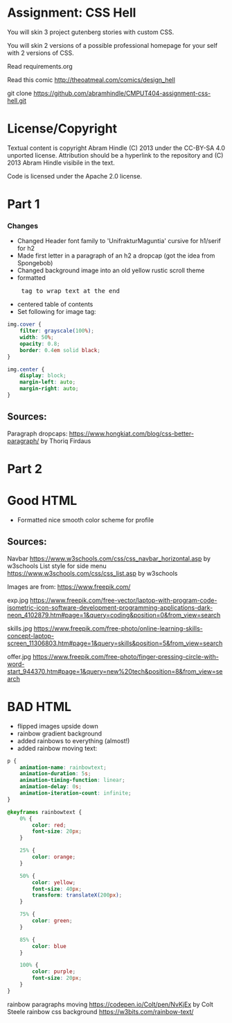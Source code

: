 Assignment: CSS Hell
====================

You will skin 3 project gutenberg stories with custom CSS.

You will skin 2 versions of a possible professional homepage for your
self with 2 versions of CSS.

Read requirements.org

Read this comic http://theoatmeal.com/comics/design_hell

git clone https://github.com/abramhindle/CMPUT404-assignment-css-hell.git

License/Copyright
=================

Textual content is copyright Abram Hindle (C) 2013 under the CC-BY-SA
4.0 unported license. Attribution should be a hyperlink to the
repository and (C) 2013 Abram Hindle visibile in the text.

Code is licensed under the Apache 2.0 license.

Part 1
=================

### Changes

- Changed Header font family to 'UnifrakturMaguntia' cursive for h1/serif for h2
- Made first letter in a paragraph of an h2 a dropcap (got the idea from Spongebob)
- Changed background image into an old yellow rustic scroll theme
- formatted <pre> tag to wrap text at the end
- centered table of contents
- Set following for image tag:

```css
img.cover {
    filter: grayscale(100%);
    width: 50%;
    opacity: 0.8;
    border: 0.4em solid black;
}
```
```css
img.center {
    display: block;
    margin-left: auto;
    margin-right: auto;
}
```



## Sources:
Paragraph dropcaps: https://www.hongkiat.com/blog/css-better-paragraph/ by Thoriq Firdaus


Part 2
=================


Good HTML
=================
- Formatted nice smooth color scheme for profile

## Sources:

Navbar https://www.w3schools.com/css/css_navbar_horizontal.asp by w3schools
List style for side menu https://www.w3schools.com/css/css_list.asp by w3schools

Images are from: https://www.freepik.com/

exp.jpg https://www.freepik.com/free-vector/laptop-with-program-code-isometric-icon-software-development-programming-applications-dark-neon_4102879.htm#page=1&query=coding&position=0&from_view=search

skills.jpg https://www.freepik.com/free-photo/online-learning-skills-concept-laptop-screen_11306803.htm#page=1&query=skills&position=5&from_view=search

offer.jpg https://www.freepik.com/free-photo/finger-pressing-circle-with-word-start_944370.htm#page=1&query=new%20tech&position=8&from_view=search


BAD HTML
=================

- flipped images upside down
- rainbow gradient background
- added rainbows to everything (almost!)
- added rainbow moving text:
```css
p {
    animation-name: rainbowtext;
    animation-duration: 5s;
    animation-timing-function: linear;
    animation-delay: 0s;
    animation-iteration-count: infinite;
}

@keyframes rainbowtext {
    0% {
        color: red;
        font-size: 20px;
    }

    25% {
        color: orange;
    }

    50% {
        color: yellow;
        font-size: 40px;
        transform: translateX(200px);
    }

    75% {
        color: green;
    }

    85% {
        color: blue
    }

    100% {
        color: purple;
        font-size: 20px;
    }
}
```

rainbow paragraphs moving https://codepen.io/Colt/pen/NvKjEx by Colt Steele
rainbow css background https://w3bits.com/rainbow-text/

